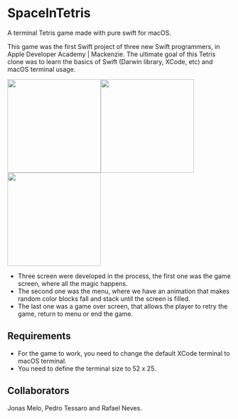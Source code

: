 # SpaceInTetris
A terminal Tetris game made with pure swift for macOS.

This game was the first Swift project of three new Swift programmers, in Apple Developer Academy | Mackenzie.
The ultimate goal of this Tetris clone was to learn the basics of Swift (Darwin library, XCode, etc) and macOS terminal usage.

<!DOCTYPE html>
<html lang="en">
<head>
    <meta charset="UTF-8">
    <meta http-equiv="X-UA-Compatible" content="IE=edge">
    <meta name="viewport" content="width=device-width, initial-scale=1.0">
</head>
<body>
    <img src="https://github.com/user-attachments/assets/83b4b10a-46b4-4042-a1fe-0cdce4d55910" width="210"><img src="https://github.com/user-attachments/assets/b104d079-5176-4ab6-bbf9-17d1e33e3280" width="210"><img src="https://github.com/user-attachments/assets/2585dfe6-9c14-44c4-b918-fceb84101154" width="210">
    <br/>
    <ul>
        <li> Three screen were developed in the process, the first one was the game screen, where all the magic happens.</li> 
        <li> The second one was the menu, where we have an animation that makes random color blocks fall and stack until the screen is filled.</li>
        <li> The last one was a game over screen, that allows the player to retry the game, return to menu or end the game.</li>
    </ul>
    <h2>Requirements</h2>
    <ul>
        <li> For the game to work, you need to change the default XCode terminal to macOS terminal.</li>
        <li> You need to define the terminal size to 52 x 25.</li>
    </ul>
    <h2>Collaborators</h2>
    <p>Jonas Melo, Pedro Tessaro and Rafael Neves.</p>
</body>
</html>

